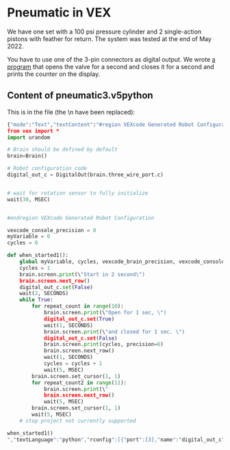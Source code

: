 # Pneumatic in VEX

We have one set with a 100 psi pressure cylinder and 2 single-action pistons with feather for return. The system was tested at the end of May 2022.

You have to use one of the 3-pin connectors as digital output. We wrote [a program](https://github.com/vex-ssis/2022/blob/main/pneumatic/pneumatic3.v5python) that opens the valve for a second and closes it for a second and prints the counter on the display.

## Content of pneumatic3.v5python

This is in the file (the \n have been replaced):

``` py
{"mode":"Text","textContent":"#region VEXcode Generated Robot Configuration
from vex import *
import urandom

# Brain should be defined by default
brain=Brain()

# Robot configuration code
digital_out_c = DigitalOut(brain.three_wire_port.c)


# wait for rotation sensor to fully initialize
wait(30, MSEC)


#endregion VEXcode Generated Robot Configuration

vexcode_console_precision = 0
myVariable = 0
cycles = 0

def when_started1():
    global myVariable, cycles, vexcode_brain_precision, vexcode_console_precision
    cycles = 1
    brain.screen.print(\"Start in 2 second\")
    brain.screen.next_row()
    digital_out_c.set(False)
    wait(2, SECONDS)
    while True:
        for repeat_count in range(10):
            brain.screen.print(\"Open for 1 sec, \")
            digital_out_c.set(True)
            wait(1, SECONDS)
            brain.screen.print(\"and closed for 1 sec. \")
            digital_out_c.set(False)
            brain.screen.print(cycles, precision=6)
            brain.screen.next_row()
            wait(1, SECONDS)
            cycles = cycles + 1
            wait(5, MSEC)
        brain.screen.set_cursor(1, 1)
        for repeat_count2 in range(11):
            brain.screen.print(\"                                                                 .\")
            brain.screen.next_row()
            wait(5, MSEC)
        brain.screen.set_cursor(1, 1)
        wait(5, MSEC)
    # stop project not currently supported

when_started1()
","textLanguage":"python","rconfig":[{"port":[3],"name":"digital_out_c","customName":false,"deviceType":"DigitalOut","deviceClass":"digital_out","setting":{},"triportSourcePort":22}],"slot":2,"platform":"V5","sdkVersion":"20220215.18.00.00","appVersion":"2.3.1","fileFormat":"1.0.1","icon":"","targetBrainGen":"First","target":"Physical"}
```
